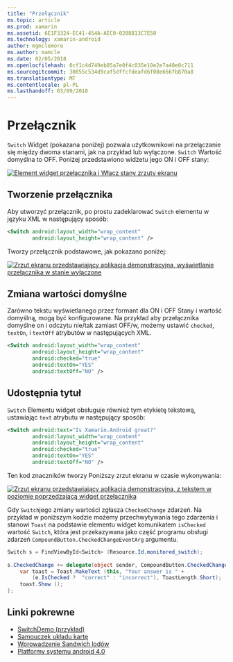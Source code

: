 ```yaml
---
title: "Przełącznik"
ms.topic: article
ms.prod: xamarin
ms.assetid: 6E1F3324-EC41-454A-AEC0-0208813C7E50
ms.technology: xamarin-android
author: mgmclemore
ms.author: mamcle
ms.date: 02/05/2018
ms.openlocfilehash: 0cf1c4d749eb85a7e0f4c035e10e2e7a40e0c711
ms.sourcegitcommit: 30055c534d9caf5dffcfdeafd6f08e666fb870a8
ms.translationtype: MT
ms.contentlocale: pl-PL
ms.lasthandoff: 03/09/2018
---
```

# <a name="switch"></a>Przełącznik

`Switch` Widget (pokazana poniżej) pozwala użytkownikowi na przełączanie się między dwoma stanami, jak na przykład lub wyłączone. `Switch` Wartość domyślna to OFF. Poniżej przedstawiono widżetu jego ON i OFF stany:

[![Element widget przełącznika i Włącz stany zrzuty ekranu](switch-images/16-switch-onoff.png)](switch-images/16-switch-onoff.png#lightbox)


## <a name="creating-a-switch"></a>Tworzenie przełącznika

Aby utworzyć przełącznik, po prostu zadeklarować `Switch` elementu w języku XML w następujący sposób:

```xml
<Switch android:layout_width="wrap_content"
        android:layout_height="wrap_content" />
```

Tworzy przełącznik podstawowe, jak pokazano poniżej:

[![Zrzut ekranu przedstawiający aplikacja demonstracyjna, wyświetlanie przełącznika w stanie wyłączone](switch-images/07-switch.png)](switch-images/07-switch.png#lightbox)


## <a name="changing-default-values"></a>Zmiana wartości domyślne

Zarówno tekstu wyświetlanego przez formant dla ON i OFF Stany i wartość domyślną, mogą być konfigurowane. Na przykład aby przełącznika domyślne on i odczytu nie/tak zamiast OFF/w, możemy ustawić `checked`, `textOn`, i `textOff` atrybutów w następujących XML.

```xml
<Switch android:layout_width="wrap_content"
        android:layout_height="wrap_content"
        android:checked="true"
        android:textOn="YES"
        android:textOff="NO" />
```



## <a name="providing-a-title"></a>Udostępnia tytuł

`Switch` Elementu widget obsługuje również tym etykietę tekstową, ustawiając `text` atrybutu w następujący sposób:

```xml
<Switch android:text="Is Xamarin.Android great?"
        android:layout_width="wrap_content"
        android:layout_height="wrap_content"
        android:checked="true"
        android:textOn="YES"
        android:textOff="NO" />
```

Ten kod znaczników tworzy Poniższy zrzut ekranu w czasie wykonywania:

[![Zrzut ekranu przedstawiający aplikacja demonstracyjna, z tekstem w poziomie poprzedzającą widget przełącznika](switch-images/08-switch.png)](switch-images/08-switch.png#lightbox)

Gdy `Switch`jego zmiany wartości zgłasza `CheckedChange` zdarzeń.
Na przykład w poniższym kodzie możemy przechwytywania tego zdarzenia i stanowi `Toast` na podstawie elementu widget komunikatem `isChecked` wartość `Switch`, która jest przekazywana jako część programu obsługi zdarzeń `CompoundButton.CheckedChangeEventArg` argumentu.

```csharp
Switch s = FindViewById<Switch> (Resource.Id.monitored_switch);
           
s.CheckedChange += delegate(object sender, CompoundButton.CheckedChangeEventArgs e) {
    var toast = Toast.MakeText (this, "Your answer is " +
        (e.IsChecked ?  "correct" : "incorrect"), ToastLength.Short);
    toast.Show ();
};
```


## <a name="related-links"></a>Linki pokrewne

- [SwitchDemo (przykład)](https://developer.xamarin.com/samples/monodroid/PlatformFeatures/ICS_Samples/SwitchDemo/)
- [Samouczek układu kartę](~/android/user-interface/layouts/tab-layout/index.md)
- [Wprowadzenie Sandwich lodów](http://www.android.com/about/ice-cream-sandwich/)
- [Platformy systemu android 4.0](http://developer.android.com/sdk/android-4.0.html)
